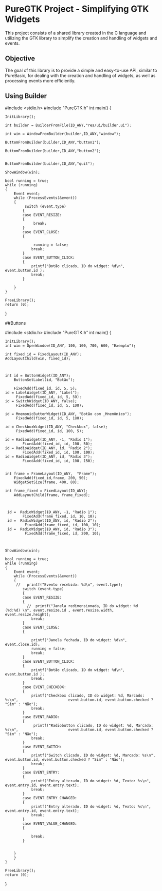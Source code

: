 # PureGTK Project - Simplifying GTK Widgets

This project consists of a shared library created in the C language and utilizing the GTK library to 
simplify the creation and handling of widgets and events.

## Objective

The goal of this library is to provide a simple and easy-to-use API, similar to PureBasic, for dealing with the 
creation and handling of widgets, as well as processing events more efficiently.

## Using Builder

#include <stdio.h>
#include "PureGTK.h"
int main()
{
 
    InitLibrary();

    int builder = BuilderFromFile(ID_ANY,"res/ui/builder.ui");

    int win = WindowFromBuilder(builder,ID_ANY,"window");

    ButtomFromBuilder(builder,ID_ANY,"button1");

    ButtomFromBuilder(builder,ID_ANY,"button2");


    ButtomFromBuilder(builder,ID_ANY,"quit");

    ShowWindow(win);

	bool running = true;
	while (running)
	{
        Event event;
        while (ProcessEvents(&event))
        {
             switch (event.type)
            {
            case EVENT_RESIZE:
            {
                 break;
            }
            case EVENT_CLOSE:
            {

                 running = false;
                break;
            }
            case EVENT_BUTTON_CLICK:
            {
                printf("Botão clicado, ID do widget: %d\n", event.button.id );
                break;
            }
        
        }
	}
	
	FreeLibrary();
	return (0);
}

##Buttons


#include <stdio.h>
#include "PureGTK.h"
int main()
{
 
    InitLibrary();
    int win = OpenWindow(ID_ANY, 100, 100, 700, 600, "Exemplo");
    
    int fixed_id = FixedLayout(ID_ANY);
    AddLayoutChild(win, fixed_id);



    int id = ButtonWidget(ID_ANY);
        ButtonSetLabel(id, "Botão");
        
        FixedAdd(fixed_id, id, 5, 5);
    id = LabelWidget(ID_ANY, "Label");
         FixedAdd(fixed_id, id, 5, 50);
    id = SwitchWidget(ID_ANY, false);
         FixedAdd(fixed_id, id, 5, 100);

    id = MnemonicButtonWidget(ID_ANY, "Botão com _Mnemônico");
         FixedAdd(fixed_id, id, 5, 180);

    id = CheckboxWidget(ID_ANY, "Checkbox", false);
         FixedAdd(fixed_id, id, 100, 5);

    id = RadioWidget(ID_ANY, -1, "Radio 1");
            FixedAdd(fixed_id, id, 100, 50);
    id = RadioWidget(ID_ANY, id, "Radio 2");
            FixedAdd(fixed_id, id, 100, 100);
    id = RadioWidget(ID_ANY, id, "Radio 3");
            FixedAdd(fixed_id, id, 100, 150);


    int frame = FrameLayout(ID_ANY,  "Frame");
        FixedAdd(fixed_id,frame, 200, 50);
        WidgetSetSize(frame, 400, 80);

    int frame_fixed = FixedLayout(ID_ANY);
        AddLayoutChild(frame, frame_fixed);
        


     id =  RadioWidget(ID_ANY, -1, "Radio 1");
            FixedAdd(frame_fixed, id, 10, 10);
     id =  RadioWidget(ID_ANY, id, "Radio 2");
             FixedAdd(frame_fixed, id, 100, 10);
     id =  RadioWidget(ID_ANY, id, "Radio 3");
             FixedAdd(frame_fixed, id, 200, 10);



	ShowWindow(win);

	bool running = true;
	while (running)
	{
        Event event;
        while (ProcessEvents(&event))
        {
         //   printf("Evento recebido: %d\n", event.type);
            switch (event.type)
            {
            case EVENT_RESIZE:
            {
              //  printf("Janela redimensionada, ID do widget: %d   (%d:%d) \n", event.resize.id , event.resize.width, event.resize.height);
                break;
            }
            case EVENT_CLOSE:
            {

                printf("Janela fechada, ID do widget: %d\n", event.close.id);
                running = false;
                break;
            }
            case EVENT_BUTTON_CLICK:
            {
                printf("Botão clicado, ID do widget: %d\n", event.button.id );
                break;
            }
            case EVENT_CHECKBOX:
            {
                printf("Checkbox clicado, ID do widget: %d, Marcado: %s\n",                       event.button.id, event.button.checked ? "Sim" : "Não");
                break;
            }
            case EVENT_RADIO:
            {
                 printf("Radiobutton clicado, ID do widget: %d, Marcado: %s\n",                       event.button.id, event.button.checked ? "Sim" : "Não");
                break;
            }
            case EVENT_SWITCH:
            {
                printf("Switch clicado, ID do widget: %d, Marcado: %s\n",                       event.button.id, event.button.checked ? "Sim" : "Não");
                break;
            }
            case EVENT_ENTRY:
            {
                printf("Entry alterado, ID do widget: %d, Texto: %s\n",                       event.entry.id, event.entry.text);
                break;
            }
            case EVENT_ENTRY_CHANGED:
            {
                printf("Entry alterado, ID do widget: %d, Texto: %s\n",                       event.entry.id, event.entry.text);
                break;
            }
            case EVENT_VALUE_CHANGED:
            {

                break;
            }


        }
        }
	}
	
	FreeLibrary();
	return (0);
}
